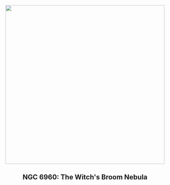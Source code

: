 
<p align="center"><img src="https://apod.nasa.gov/apod/image/2510/WitchBroom_Meyers_1080.jpg" width="500" height="500"></p>
<h2 align="center"> NGC 6960: The Witch's Broom Nebula </h2>
